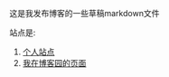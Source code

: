 
这是我发布博客的一些草稿markdown文件

站点是:
1. [个人站点](https://www.wakasann.com)
2. [我在博客园的页面](https://www.cnblogs.com/fsong/)